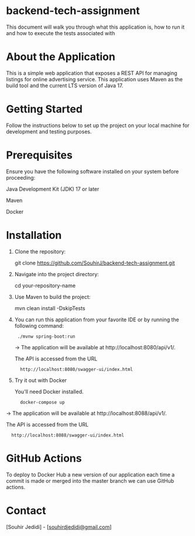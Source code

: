 # backend-tech-assignment
This document will walk you through what this application is, how to run it and how to execute the tests associated with 
# About the Application
This is a simple web application that exposes a REST API for managing listings for online advertising service. This application uses Maven as the build tool and the current LTS version of Java 17.
# Getting Started
Follow the instructions below to set up the project on your local machine for development and testing purposes.
# Prerequisites
Ensure you have the following software installed on your system before proceeding:

 Java Development Kit (JDK) 17 or later
 
 Maven 
 
 Docker
 
# Installation
1. Clone the repository:

   git clone https://github.com/SouhirJ/backend-tech-assignment.git

2. Navigate into the project directory:

    cd your-repository-name

3. Use Maven to build the project:

    mvn clean install -DskipTests

4. You can run this application from your favorite IDE or by running the following command:
        
        ./mvnw spring-boot:run
        
     -> The application will be available at http://localhost:8080/api/v1/.
     
      The API is accessed from the URL
       
         http://localhost:8080/swagger-ui/index.html

5. Try it out with Docker
    
    You'll need Docker installed.
   
         docker-compose up 
    
  -> The application will be available at http://localhost:8088/api/v1/.
  
   The API is accessed from the URL
  
      http://localhost:8088/swagger-ui/index.html

# GitHub Actions
To deploy to Docker Hub a new version of our application each time a commit is made or merged into the master branch we can use GitHub actions.

# Contact
[Souhir Jedidi] - [souhirdjedidi@gmail.com]
